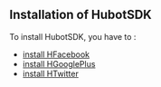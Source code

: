 ## Installation of HubotSDK

To install HubotSDK, you have to :
* [install HFacebook](http://www.google.fr)
* [install HGooglePlus]()
* [install HTwitter]()

